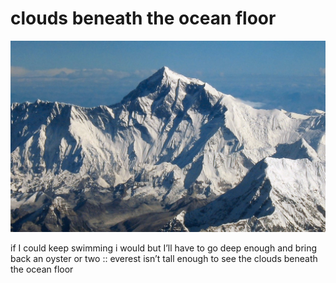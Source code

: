 # clouds beneath the ocean floor
![clouds beneath the ocean floor](images/clouds%20beneath%20the%20ocean%20floor.jpeg)

if I could 
keep swimming
i would
but I’ll have to 
go deep enough
and bring
back an oyster
or two :: everest isn’t 
tall enough to see
the clouds beneath
the ocean floor

